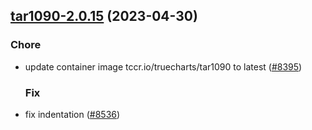 

## [tar1090-2.0.15](https://github.com/succelle/charts/compare/tar1090-2.0.14...tar1090-2.0.15) (2023-04-30)

### Chore

- update container image tccr.io/truecharts/tar1090 to latest ([#8395](https://github.com/succelle/charts/issues/8395))
  
  ### Fix

- fix indentation ([#8536](https://github.com/succelle/charts/issues/8536))
  
  